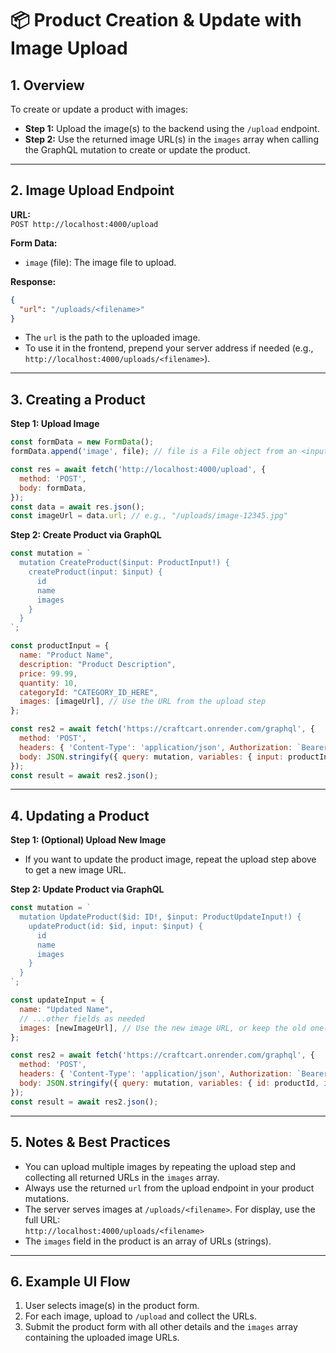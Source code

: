 # 📦 Product Creation & Update with Image Upload

## 1. Overview
To create or update a product with images:
- **Step 1:** Upload the image(s) to the backend using the `/upload` endpoint.
- **Step 2:** Use the returned image URL(s) in the `images` array when calling the GraphQL mutation to create or update the product.

---

## 2. Image Upload Endpoint

**URL:**  
`POST http://localhost:4000/upload`

**Form Data:**
- `image` (file): The image file to upload.

**Response:**
```json
{
  "url": "/uploads/<filename>"
}
```
- The `url` is the path to the uploaded image.  
- To use it in the frontend, prepend your server address if needed (e.g., `http://localhost:4000/uploads/<filename>`).

---

## 3. Creating a Product

**Step 1: Upload Image**
```js
const formData = new FormData();
formData.append('image', file); // file is a File object from an <input type="file">

const res = await fetch('http://localhost:4000/upload', {
  method: 'POST',
  body: formData,
});
const data = await res.json();
const imageUrl = data.url; // e.g., "/uploads/image-12345.jpg"
```

**Step 2: Create Product via GraphQL**
```js
const mutation = `
  mutation CreateProduct($input: ProductInput!) {
    createProduct(input: $input) {
      id
      name
      images
    }
  }
`;

const productInput = {
  name: "Product Name",
  description: "Product Description",
  price: 99.99,
  quantity: 10,
  categoryId: "CATEGORY_ID_HERE",
  images: [imageUrl], // Use the URL from the upload step
};

const res2 = await fetch('https://craftcart.onrender.com/graphql', {
  method: 'POST',
  headers: { 'Content-Type': 'application/json', Authorization: `Bearer ${token}` },
  body: JSON.stringify({ query: mutation, variables: { input: productInput } }),
});
const result = await res2.json();
```

---

## 4. Updating a Product

**Step 1: (Optional) Upload New Image**
- If you want to update the product image, repeat the upload step above to get a new image URL.

**Step 2: Update Product via GraphQL**
```js
const mutation = `
  mutation UpdateProduct($id: ID!, $input: ProductUpdateInput!) {
    updateProduct(id: $id, input: $input) {
      id
      name
      images
    }
  }
`;

const updateInput = {
  name: "Updated Name",
  // ...other fields as needed
  images: [newImageUrl], // Use the new image URL, or keep the old one(s)
};

const res2 = await fetch('https://craftcart.onrender.com/graphql', {
  method: 'POST',
  headers: { 'Content-Type': 'application/json', Authorization: `Bearer ${token}` },
  body: JSON.stringify({ query: mutation, variables: { id: productId, input: updateInput } }),
});
const result = await res2.json();
```

---

## 5. Notes & Best Practices

- You can upload multiple images by repeating the upload step and collecting all returned URLs in the `images` array.
- Always use the returned `url` from the upload endpoint in your product mutations.
- The server serves images at `/uploads/<filename>`. For display, use the full URL:  
  `http://localhost:4000/uploads/<filename>`
- The `images` field in the product is an array of URLs (strings).

---

## 6. Example UI Flow

1. User selects image(s) in the product form.
2. For each image, upload to `/upload` and collect the URLs.
3. Submit the product form with all other details and the `images` array containing the uploaded image URLs. 